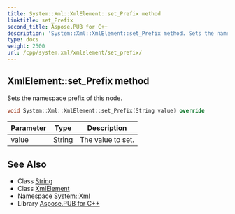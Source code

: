 ```yaml
---
title: System::Xml::XmlElement::set_Prefix method
linktitle: set_Prefix
second_title: Aspose.PUB for C++
description: 'System::Xml::XmlElement::set_Prefix method. Sets the namespace prefix of this node in C++.'
type: docs
weight: 2500
url: /cpp/system.xml/xmlelement/set_prefix/
---
```

## XmlElement::set_Prefix method


Sets the namespace prefix of this node.

```cpp
void System::Xml::XmlElement::set_Prefix(String value) override
```


| Parameter | Type | Description |
| --- | --- | --- |
| value | String | The value to set. |

## See Also

* Class [String](../../../system/string/)
* Class [XmlElement](../)
* Namespace [System::Xml](../../)
* Library [Aspose.PUB for C++](../../../)
